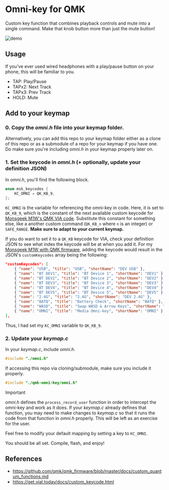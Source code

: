 # Omni-key for QMK

Custom key function that combines playback controls and mute into a single command. Make that knob button more than just the mute button!

![demo](https://github.com/user-attachments/assets/9ea2e0b5-28e6-4496-b11c-2e440a044a4d)

## Usage

If you've ever used wired headphones with a play/pause button on your phone, this will be familiar to you.

- TAP: Play/Pause
- TAPx2: Next Track
- TAPx3: Prev Track
- HOLD: Mute

## Add to your keymap

### 0. Copy the _omni.h_ file into your keymap folder.

Alternatively, you can add this repo to your keymap folder either as a clone of this repo or as a submodule of a repo for your keymap if you have one. Do make sure you're including _omni.h_ in your keymap properly later on.

### 1. Set the keycode in _omni.h_ (+ optionally, update your definition JSON)

In _omni.h_, you'll find the following block.

```C
enum msk_keycodes {
    KC_OMNI = QK_KB_9,
};
```

`KC_OMNI` is the variable for referencing the omni-key in code. Here, it is set to `QK_KB_9`, which is the constant of the next available custom keycode for [Monsgeek M1W's QMK VIA code](https://github.com/MonsGeek/qmk_firmware/blob/b7e728715166f41e195197b261ae40cef8e20eb8/keyboards/monsgeek/m1w/keyboard.json#L33). Substitute this constant for something else, like a another custom command (`QK_KB_n` where `n` is an integer) or `SAFE_RANGE`. **Make sure to adapt to your current keymap.**

If you do want to set it to a `QK_KB` keycode for VIA, check your definition JSON to see what index the keycode will be at when you add it. For my [Monsgeek M1W with QMK firmware](https://github.com/monsgeek/qmk_firmware/tree/wireless/keyboards/monsgeek/m1w), adding the keycode would result in the JSON's `customKeycodes` array being the following:

```JSON
"customKeycodes": [
    { "name": "USB", "title": "USB", "shortName": "DEV USB" },
    { "name": "BT DEV1", "title": "BT Device 1", "shortName": "DEV1" },
    { "name": "BT DEV2", "title": "BT Device 2", "shortName": "DEV2" },
    { "name": "BT DEV3", "title": "BT Device 3", "shortName": "DEV3" },
    { "name": "BT DEV4", "title": "BT Device 4", "shortName": "DEV4" },
    { "name": "BT DEV5", "title": "BT Device 5", "shortName": "DEV5" },
    { "name": "2.4G", "title": "2.4G", "shortName": "DEV 2.4G" },
    { "name": "BATQ", "title": "Battery Check", "shortName": "BATQ" },
    { "name": "WASD", "title": "Swap WASD & Arrow Keys", "shortName": "WASD" },
    { "name": "OMNI", "title": "Media Omni-key", "shortName": "OMNI" } // MY ADDED LINE //
],
```

Thus, I had set my `KC_OMNI` variable to `QK_KB_9`.

### 2. Update your _keymap.c_

In your _keymap.c_, include _omni.h_.

```c
#include "./omni.h"
```

If accessing this repo via cloning/submodule, make sure you include it properly.

```c
#include "./qmk-omni-key/omni.h"
```

> [!IMPORTANT]  
> _omni.h_ defines the `process_record_user` function in order to intercept the omni-key and work as it does. If your _keymap.c_ already defines that function, you may need to make changes to _keymap.c_ so that it runs the code from that function in _omni.h_ properly. This will be left as an exercise for the user.

Feel free to modify your default mapping by setting a key to `KC_OMNI`.

You should be all set. Compile, flash, and enjoy!

## References

- https://github.com/qmk/qmk_firmware/blob/master/docs/custom_quantum_functions.md
- https://get.vial.today/docs/custom_keycode.html
